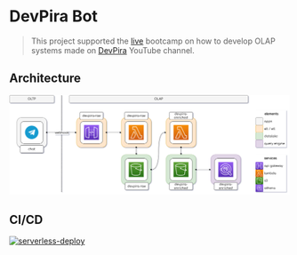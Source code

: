 # DevPira Bot

> This project supported the [live](https://www.youtube.com/watch?v=sVFT-XK6rk4) bootcamp on how to develop OLAP systems made on [DevPira](https://devpira.com.br/) YouTube channel.

## Architecture

<p align="center"><img src="docs/image/architecture.png"></p>

## CI/CD

[![serverless-deploy](https://github.com/andre-marcos-perez/devpira-bot/actions/workflows/deploy.yml/badge.svg?branch=main)](https://github.com/andre-marcos-perez/devpira-bot/actions/workflows/deploy.yml)